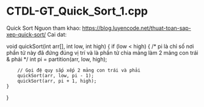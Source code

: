 # CTDL-GT_Quick_Sort_1.cpp
Quick Sort
Nguon tham khao: https://blog.luyencode.net/thuat-toan-sap-xep-quick-sort/
Cai dat: 
 
void quickSort(int arr[], int low, int high)
{
    if (low < high)
    {
        /* pi là chỉ số nơi phần tử này đã đứng đúng vị trí
         và là phần tử chia mảng làm 2 mảng con trái & phải */
        int pi = partition(arr, low, high);
 
        // Gọi đệ quy sắp xếp 2 mảng con trái và phải
        quickSort(arr, low, pi - 1);
        quickSort(arr, pi + 1, high);
    }
}
